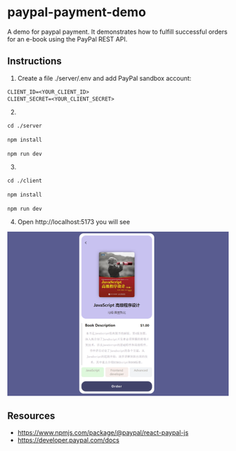 # paypal-payment-demo
A demo for paypal payment. It demonstrates how to fulfill successful orders for an e-book using the PayPal REST API.


## Instructions

1. Create a file ./server/.env and add PayPal sandbox account:
```
CLIENT_ID=<YOUR_CLIENT_ID>
CLIENT_SECRET=<YOUR_CLIENT_SECRET>
```
2. 

```
cd ./server

npm install

npm run dev
```

3. 

```shell
cd ./client

npm install

npm run dev
```

4. Open http://localhost:5173 you will see

![](./screenshot1.png)

## Resources
* https://www.npmjs.com/package/@paypal/react-paypal-js
* https://developer.paypal.com/docs